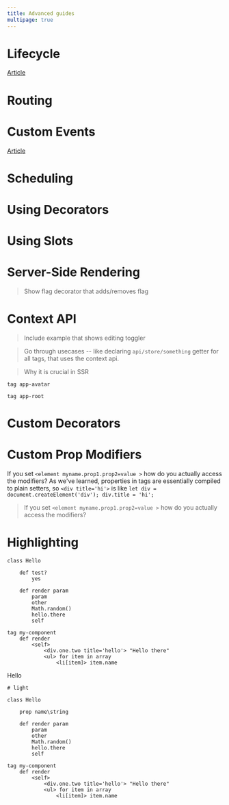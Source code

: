 ```yaml
---
title: Advanced guides
multipage: true
---
```


# Lifecycle

[Article](/articles/lifecycle.md)

# Routing

# Custom Events

[Article](/articles/special-events.md)

# Scheduling

# Using Decorators

# Using Slots

# Server-Side Rendering

> Show flag decorator that adds/removes flag

# Context API

> Include example that shows editing toggler

> Go through usecases -- like declaring `api/store/something` getter for all tags, that uses the context api.

> Why it is crucial in SSR

```imba
tag app-avatar

tag app-root

```

# Custom Decorators

# Custom Prop Modifiers

If you set `<element myname.prop1.prop2=value >` how do you actually access the modifiers? As we've learned, properties in tags are essentially compiled to plain setters, so `<div title='hi'>` is like `let div = document.createElement('div'); div.title = 'hi';`

> If you set `<element myname.prop1.prop2=value >` how do you actually access the modifiers?

# Highlighting

```imba
class Hello

    def test?
        yes

    def render param
        param
        other
        Math.random()
        hello.there
        self

tag my-component
    def render
        <self>
            <div.one.two title='hello'> "Hello there"
            <ul> for item in array
                <li[item]> item.name
```
Hello

```imba
# light

class Hello

    prop name\string

    def render param
        param
        other
        Math.random()
        hello.there
        self

tag my-component
    def render
        <self>
            <div.one.two title='hello'> "Hello there"
            <ul> for item in array
                <li[item]> item.name
```